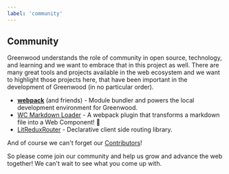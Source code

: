 ```yaml
---
label: 'community'
---
```


## Community

Greenwood understands the role of community in open source, technology, and learning and we want to embrace that in this project as well.  There are many great tools and projects available in the web ecosystem and we want to highlight those projects here, that have been important in the development of Greenwood (in no particular order).

- [**webpack**](https://webpack.js.org/) (and friends) - Module bundler and powers the local development environment for Greenwood.
- [WC Markdown Loader](https://github.com/hutchgrant/wc-markdown-loader/) - A webpack plugin that transforms a markdown file into a Web Component! 🤯
- [LitReduxRouter](https://github.com/fernandopasik/lit-redux-router) - Declarative client side routing library.

And of course we can't forget our [Contributors](https://github.com/ProjectEvergreen/greenwood/graphs/contributors)!

So please come join our community and help us grow and advance the web together!  We can't wait to see what you come up with.